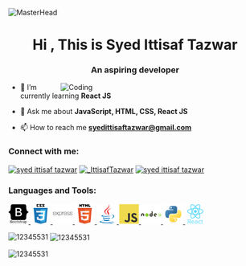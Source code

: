 ![MasterHead](https://mir-s3-cdn-cf.behance.net/project_modules/1400/f28b4022600593.58c272e374fa3.gif)

<h1 align="center">Hi , This is Syed Ittisaf Tazwar</h1>
<h3 align="center">An aspiring developer</h3>
<img align="right" alt="Coding" width="400" src="https://user-images.githubusercontent.com/50960013/127277181-3871659d-6d90-409e-b6a9-b8279a391430.gif"/>

- 🌱 I’m currently learning **React JS**

- 💬 Ask me about **JavaScript, HTML, CSS, React JS**

- 📫 How to reach me **syedittisaftazwar@gmail.com**

<h3 align="left">Connect with me:</h3>
<p align="left">
<a href="https://linkedin.com/in/syed ittisaf tazwar" target="blank"><img align="center" src="https://raw.githubusercontent.com/rahuldkjain/github-profile-readme-generator/master/src/images/icons/Social/linked-in-alt.svg" alt="syed ittisaf tazwar" height="30" width="40" /></a>
<a href="https://codesandbox.com/_IttisafTazwar" target="blank"><img align="center" src="https://raw.githubusercontent.com/rahuldkjain/github-profile-readme-generator/master/src/images/icons/Social/codesandbox.svg" alt="_IttisafTazwar" height="30" width="40" /></a>
<a href="https://fb.com/syed ittisaf tazwar" target="blank"><img align="center" src="https://raw.githubusercontent.com/rahuldkjain/github-profile-readme-generator/master/src/images/icons/Social/facebook.svg" alt="syed ittisaf tazwar" height="30" width="40" /></a>
</p>

<h3 align="left">Languages and Tools:</h3>
<p align="left"> <a href="https://getbootstrap.com" target="_blank" rel="noreferrer"> <img src="https://raw.githubusercontent.com/devicons/devicon/master/icons/bootstrap/bootstrap-plain-wordmark.svg" alt="bootstrap" width="40" height="40"/> </a> <a href="https://www.w3schools.com/css/" target="_blank" rel="noreferrer"> <img src="https://raw.githubusercontent.com/devicons/devicon/master/icons/css3/css3-original-wordmark.svg" alt="css3" width="40" height="40"/> </a> <a href="https://expressjs.com" target="_blank" rel="noreferrer"> <img src="https://raw.githubusercontent.com/devicons/devicon/master/icons/express/express-original-wordmark.svg" alt="express" width="40" height="40"/> </a> <a href="https://www.w3.org/html/" target="_blank" rel="noreferrer"> <img src="https://raw.githubusercontent.com/devicons/devicon/master/icons/html5/html5-original-wordmark.svg" alt="html5" width="40" height="40"/> </a> <a href="https://www.java.com" target="_blank" rel="noreferrer"> <img src="https://raw.githubusercontent.com/devicons/devicon/master/icons/java/java-original.svg" alt="java" width="40" height="40"/> </a> <a href="https://developer.mozilla.org/en-US/docs/Web/JavaScript" target="_blank" rel="noreferrer"> <img src="https://raw.githubusercontent.com/devicons/devicon/master/icons/javascript/javascript-original.svg" alt="javascript" width="40" height="40"/> </a> <a href="https://nodejs.org" target="_blank" rel="noreferrer"> <img src="https://raw.githubusercontent.com/devicons/devicon/master/icons/nodejs/nodejs-original-wordmark.svg" alt="nodejs" width="40" height="40"/> </a> <a href="https://www.python.org" target="_blank" rel="noreferrer"> <img src="https://raw.githubusercontent.com/devicons/devicon/master/icons/python/python-original.svg" alt="python" width="40" height="40"/> </a> <a href="https://reactjs.org/" target="_blank" rel="noreferrer"> <img src="https://raw.githubusercontent.com/devicons/devicon/master/icons/react/react-original-wordmark.svg" alt="react" width="40" height="40"/> </a> </p>

<p><img align="left" src="https://github-readme-stats.vercel.app/api/top-langs?username=12345531&show_icons=true&locale=en&layout=compact" alt="12345531" /></p>

<p>&nbsp;<img align="center" src="https://github-readme-stats.vercel.app/api?username=12345531&show_icons=true&locale=en" alt="12345531" /></p>

<p><img align="center" src="https://github-readme-streak-stats.herokuapp.com/?user=12345531&" alt="12345531" /></p>
